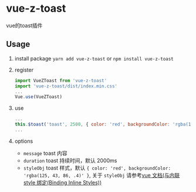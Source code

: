 # vue-z-toast

vue的toast插件

## Usage

1. install package
    `yarn add vue-z-toast` or `npm install vue-z-toast`

1. register
    ```javascript
    import VueZToast from 'vue-z-toast'
    import 'vue-z-toast/dist/index.min.css'
    ...
    Vue.use(VueZToast)
    ````

1. use
    ```javascript
    ...
    this.$toast('toast', 2500, { color: 'red', backgroundColor: 'rgba(125, 43, 86, .4)' })
    ...
    ```

1. options

    - `message` toast 内容
    - `duration` toast 持续时间，默认 2000ms
    - `styleObj` toast 样式，默认 `{ color: 'red', backgroundColor: 'rgba(125, 43, 86, .4)' }`, 关于 `styleObj` 请参考[vue 文档(与内联 style 绑定(Binding Inline Styles))](https://vuefe.cn/v2/guide/class-and-style.html#%E5%AF%B9%E8%B1%A1%E8%AF%AD%E6%B3%95-1)